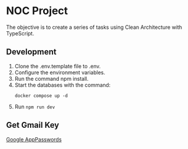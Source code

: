 
# NOC Project
The objective is to create a series of tasks using Clean Architecture with TypeScript.

## Development
1. Clone the .env.template file to .env.
2. Configure the environment variables.
3. Run the command npm install.
4. Start the databases with the command:
   ```
   docker compose up -d
   ```
5. Run ```npm run dev```

## Get Gmail Key
[Google AppPasswords](https://myaccount.google.com/u/0/apppasswords)